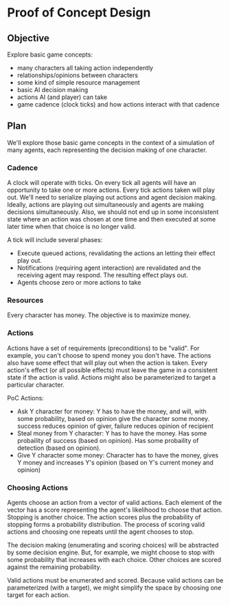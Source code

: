 # Proof of Concept Design

## Objective

Explore basic game concepts:
* many characters all taking action independently
* relationships/opinions between characters
* some kind of simple resource management
* basic AI decision making
* actions AI (and player) can take
* game cadence (clock ticks) and how actions interact with that cadence

## Plan

We'll explore those basic game concepts in the context of a simulation of many
agents, each representing the decision making of one character.

### Cadence

A clock will operate with ticks. On every tick all agents will have an
opportunity to take one or more actions. Every tick actions taken will play
out. We'll need to serialize playing out actions and agent decision making.
Ideally, actions are playing out simultaneously and agents are making decisions
simultaneously. Also, we should not end up in some inconsistent state where an
action was chosen at one time and then executed at some later time when that
choice is no longer valid.


A tick will include several phases:
* Execute queued actions, revalidating the actions an letting their effect play out.
* Notifications (requiring agent interaction) are revalidated and the receiving agent may respond. The resulting effect plays out.
* Agents choose zero or more actions to take

### Resources

Every character has money. The objective is to maximize money.

### Actions

Actions have a set of requirements (preconditions) to be "valid". For example,
you can't choose to spend money you don't have. The actions also have some
effect that will play out when the action is taken. Every action's effect (or
all possible effects) must leave the game in a consistent state if the action
is valid. Actions might also be parameterized to target a particular character.

PoC Actions:
* Ask Y character for money: Y has to have the money, and will, with some probability, based on opinion give the character some money. success reduces opinion of giver, failure reduces opinion of recipient
* Steal money from Y character: Y has to have the money. Has some probaility of success (based on opinion). Has some probaility of detection (based on opinion).
* Give Y character some money: Character has to have the money, gives Y money and increases Y's opinion (based on Y's current money and opinion)

### Choosing Actions

Agents choose an action from a vector of valid actions. Each element of the
vector has a score representing the agent's likelihood to choose that action.
Stopping is another choice. The action scores plus the probability of stopping
forms a probability distribution. The process of scoring valid actions and
choosing one repeats until the agent chooses to stop.

The decision making (enumerating and scoring choices) will be abstracted by
some decision engine. But, for example, we might choose to stop with some
probability that increases with each choice. Other choices are scored against
the remaining probability.

Valid actions must be enumerated and scored. Because valid actions can be
parameterized (with a target), we might simplify the space by choosing one
target for each action.

